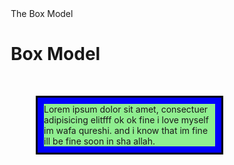 <!DOCTYPE html>
<html>
<head>
<meta charset="utf-8"
<title>The Box Model</title>
<style>
* {
	box-sizing: border-box;
}

body {
    margin: 0;
    padding: 0;
	background-color: gray;
}
#box {
	background-color: blue;
	padding: 10px 10px 10px 10px;
	border: 3px solid black;
	margin: 40px;
	width: 300px;
	margin-top: 50px;  
}
#content {
	background-color: #90EE90; //green
}

h1 {
	margin-bottom: 30px;
}

</style>
</head>
<body>

<h1>Box Model</h1>
<div id= "box">
  <div id= "content"> Lorem ipsum dolor sit amet, consectuer adipisicing elitfff ok ok fine i love myself im wafa qureshi. and i know that im fine ill be fine soon in sha allah.
  </div>
</div>

</body>
</html>
